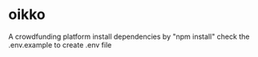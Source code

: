 # oikko
A crowdfunding platform
install dependencies by "npm install"
check the .env.example to create .env file
